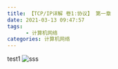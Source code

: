 ```yaml
---
title: 【TCP/IP详解 卷1:协议】 第一章
date: 2021-03-13 09:47:57
tags: 
      - 计算机网络
categories: 计算机网络
---
```



test1
![sss](activation_install.jpg)